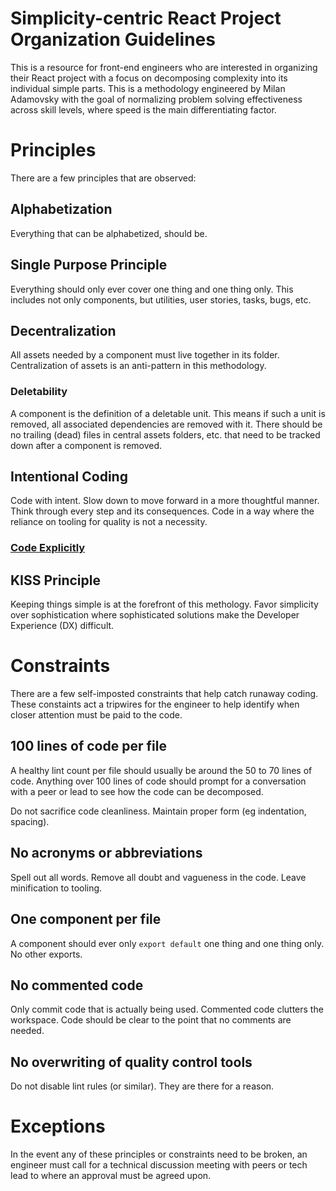 # Simplicity-centric React Project Organization Guidelines

This is a resource for front-end engineers who are interested in organizing their React project with a focus on decomposing complexity into its individual simple parts. This is a methodology engineered by Milan Adamovsky with the goal of normalizing problem solving effectiveness across skill levels, where speed is the main differentiating factor.

# Principles

There are a few principles that are observed:

## Alphabetization

Everything that can be alphabetized, should be.
## Single Purpose Principle

Everything should only ever cover one thing and one thing only. This includes not only components, but utilities, user stories, tasks, bugs, etc.

## Decentralization

All assets needed by a component must live together in its folder. Centralization of assets is an anti-pattern in this methodology. 

### Deletability

A component is the definition of a deletable unit. This means if such a unit is removed, all associated dependencies are removed with it. There should be no trailing (dead) files in central assets folders, etc. that need to be tracked down after a component is removed.

## Intentional Coding

Code with intent. Slow down to move forward in a more thoughtful manner. Think through every step and its consequences. Code in a way where the reliance on tooling for quality is not a necessity.

### <a href="explicit.md">Code Explicitly</a>

## KISS Principle

Keeping things simple is at the forefront of this methology. Favor simplicity over sophistication where sophisticated solutions make the Developer Experience (DX) difficult.

# Constraints

There are a few self-imposted constraints that help catch runaway coding. These constaints act a tripwires for the engineer to help identify when closer attention must be paid to the code.

## 100 lines of code per file

A healthy lint count per file should usually be around the 50 to 70 lines of code.  Anything over 100 lines of code should prompt for a conversation with a peer or lead to see how the code can be decomposed.

Do not sacrifice code cleanliness. Maintain proper form (eg indentation, spacing).

## No acronyms or abbreviations

Spell out all words. Remove all doubt and vagueness in the code. Leave minification to tooling.

## One component per file

A component should ever only `export default` one thing and one thing only. No other exports.

## No commented code

Only commit code that is actually being used. Commented code clutters the workspace. Code should be clear to the point that no comments are needed.

## No overwriting of quality control tools

Do not disable lint rules (or similar). They are there for a reason.

# Exceptions

In the event any of these principles or constraints need to be broken, an engineer must call for a technical discussion meeting with peers or tech lead to where an approval must be agreed upon.